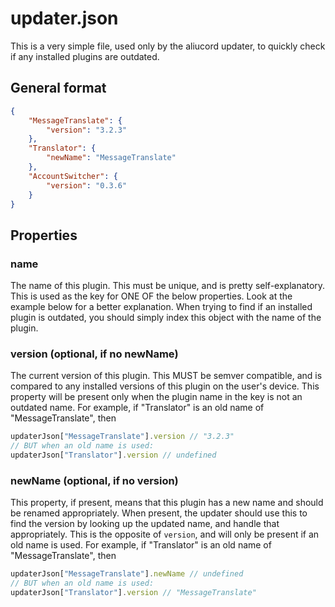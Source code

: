 # updater.json

This is a very simple file, used only by the aliucord updater, to quickly check if any installed plugins are outdated.

## General format
```json
{
    "MessageTranslate": {
        "version": "3.2.3"
    },
    "Translator": {
        "newName": "MessageTranslate"
    },
    "AccountSwitcher": {
        "version": "0.3.6"
    }
}
```

## Properties

### name

The name of this plugin. This must be unique, and is pretty self-explanatory. This is used as the key for ONE OF the below properties. Look at the example below for a better explanation. When trying to find if an installed plugin is outdated, you should simply index this object with the name of the plugin.

### version (optional, if no newName)

The current version of this plugin. This MUST be semver compatible, and is compared to any installed versions of this plugin on the user's device. This property will be present only when the plugin name in the key is not an outdated name. For example, if "Translator" is an old name of "MessageTranslate", then 
```js
updaterJson["MessageTranslate"].version // "3.2.3"
// BUT when an old name is used:
updaterJson["Translator"].version // undefined
```

### newName (optional, if no version)

This property, if present, means that this plugin has a new name and should be renamed appropriately. When present, the updater should use this to find the version by looking up the updated name, and handle that appropriately. This is the opposite of `version`, and will only be present if an old name is used. For example, if "Translator" is an old name of "MessageTranslate", then 
```js
updaterJson["MessageTranslate"].newName // undefined
// BUT when an old name is used:
updaterJson["Translator"].version // "MessageTranslate"
```
